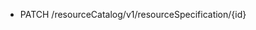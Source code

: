 <!--
    ATTENTION: This file was generated via gradle!
               Do NOT manually edit this file! Any such changes will be overwritten!
-->

* PATCH /resourceCatalog/v1/resourceSpecification/{id}
